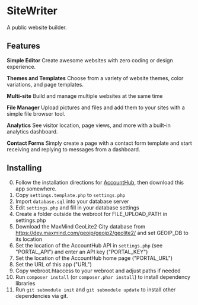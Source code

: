 SiteWriter
==========

A public website builder.

Features
--------

__Simple Editor__
Create awesome websites with zero coding or design experience.

__Themes and Templates__
Choose from a variety of website themes, color variations, and page templates.

__Multi-site__
Build and manage multiple websites at the same time

__File Manager__
Upload pictures and files and add them to your sites with a simple file browser tool.

__Analytics__
See visitor location, page views, and more with a built-in analytics dashboard.

__Contact Forms__
Simply create a page with a contact form template and start receiving and replying to messages from a dashboard.


Installing
----------

0. Follow the installation directions for [AccountHub](https://source.netsyms.com/Business/AccountHub), then download this app somewhere.
1. Copy `settings.template.php` to `settings.php`
2. Import `database.sql` into your database server
3. Edit `settings.php` and fill in your database settings
4. Create a folder outside the webroot for FILE_UPLOAD_PATH in settings.php
5. Download the MaxMind GeoLite2 City database from https://dev.maxmind.com/geoip/geoip2/geolite2/ and set GEOIP_DB to its location
6. Set the location of the AccountHub API in `settings.php` (see "PORTAL_API") and enter an API key ("PORTAL_KEY")
7. Set the location of the AccountHub home page ("PORTAL_URL")
8. Set the URL of this app ("URL")
9. Copy webroot.htaccess to your webroot and adjust paths if needed
10. Run `composer install` (or `composer.phar install`) to install dependency libraries
11. Run `git submodule init` and `git submodule update` to install other dependencies via git.
